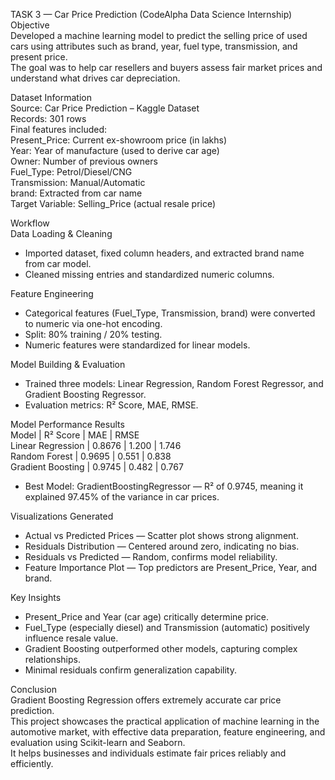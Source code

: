 TASK 3 — Car Price Prediction (CodeAlpha Data Science Internship)  
Objective  
Developed a machine learning model to predict the selling price of used cars using attributes such as brand, year, fuel type, transmission, and present price.  
The goal was to help car resellers and buyers assess fair market prices and understand what drives car depreciation.

Dataset Information  
Source: Car Price Prediction – Kaggle Dataset  
Records: 301 rows  
Final features included:  
Present_Price: Current ex-showroom price (in lakhs)  
Year: Year of manufacture (used to derive car age)  
Owner: Number of previous owners  
Fuel_Type: Petrol/Diesel/CNG  
Transmission: Manual/Automatic  
brand: Extracted from car name  
Target Variable: Selling_Price (actual resale price)

Workflow  
Data Loading & Cleaning  
-  Imported dataset, fixed column headers, and extracted brand name from car model.  
-  Cleaned missing entries and standardized numeric columns.

Feature Engineering  
-  Categorical features (Fuel_Type, Transmission, brand) were converted to numeric via one-hot encoding.  
-  Split: 80% training / 20% testing.  
-  Numeric features were standardized for linear models.

Model Building & Evaluation  
-  Trained three models: Linear Regression, Random Forest Regressor, and Gradient Boosting Regressor.  
-  Evaluation metrics: R² Score, MAE, RMSE.

Model Performance Results  
Model | R² Score | MAE | RMSE  
Linear Regression | 0.8676 | 1.200 | 1.746  
Random Forest | 0.9695 | 0.551 | 0.838  
Gradient Boosting | 0.9745 | 0.482 | 0.767  

-  Best Model: GradientBoostingRegressor — R² of 0.9745, meaning it explained 97.45% of the variance in car prices.

Visualizations Generated  
-  Actual vs Predicted Prices — Scatter plot shows strong alignment.  
-  Residuals Distribution — Centered around zero, indicating no bias.  
-  Residuals vs Predicted — Random, confirms model reliability.  
-  Feature Importance Plot — Top predictors are Present_Price, Year, and brand.

Key Insights  
-  Present_Price and Year (car age) critically determine price.  
-  Fuel_Type (especially diesel) and Transmission (automatic) positively influence resale value.  
-  Gradient Boosting outperformed other models, capturing complex relationships.  
-  Minimal residuals confirm generalization capability.

Conclusion  
Gradient Boosting Regression offers extremely accurate car price prediction.  
This project showcases the practical application of machine learning in the automotive market, with effective data preparation, feature engineering, and evaluation using Scikit-learn and Seaborn.  
It helps businesses and individuals estimate fair prices reliably and efficiently.
